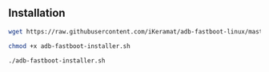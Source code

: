 ## Installation

```bash
wget https://raw.githubusercontent.com/iKeramat/adb-fastboot-linux/master/adb-fastboot-installer.sh
```
```bash
chmod +x adb-fastboot-installer.sh
```
```bash
./adb-fastboot-installer.sh
```
